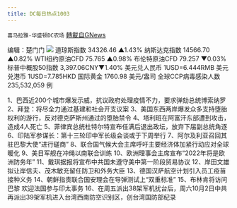 ```yaml
---
title: DC每日热点1003
---
```

`喜马拉雅-华盛顿DC农场` [轉載自GNews](https://gnews.org/zh-hans/1571418/)

编辑：楚门门
![](https://assets.gnews.org/wp-content/uploads/2021/10/22787F6B-5C20-4D19-B31A-D029ED9508F0-scaled.jpeg)
道琼斯指数 34326.46 ▲1.43%
纳斯达克指数 14566.70 ▲0.82%
WTI纽约原油CFD 75.765 ▲0.98%
布伦特原油CFD 79.257 ▼0.03%
标普中概股50指数 3,397.06CNY▼1.40%
美元兑人民币 1USD=6.444RMB
美元兑港币 1USD=7.785HKD
国际黄金 1760.98 美元/盎司
全球CCP病毒感染人数 235,532,059 例

1、巴西近200个城市爆发示威，抗议政府处理疫情不力，要求弹劾总统博索纳罗
2、拜登：将尽全力通过基建和社会开支议案
3、美国东西两岸爆发众多支持堕胎权利的游行，反对德克萨斯州通过的堕胎禁令
4、塔利班在阿富汗东部遭到攻击，造成4人死亡
5、菲律宾总统杜特尔特宣布任满后退出政坛，放弃下届副总统角逐
6、印陆军参谋长：第十三轮印中军长级会谈或于下周举行
7、阿尔及利亚召回其驻巴黎大使“进行磋商”
8、联合国气候大会主席呼吁主要经济体加紧行动应对全球暖化
9、美日军舰在冲绳以南联合训练
10、欧洲理事会主席宣布“2022年将是欧洲防务年”
11、戴琪据报将宣布中共国未遵守美中第一阶段贸易协议
12、岸田文雄拟让岸信夫、茂木敏充留任防卫和外务大臣
13、德国汉萨航空计划引入员工疫苗接种义务
14、朝鲜指责联合国安理会在导弹测试上“双重标准”
15、布林肯将访问巴黎 欢迎法国参与印太事务
16、在周五派出38架军机扰台后，周六10月2日中共再派出39架军机进入台湾西南防空识别区，创台湾国防部纪录
